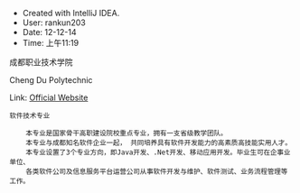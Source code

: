 * Created with IntelliJ IDEA.
 * User: rankun203
 * Date: 12-12-14
 * Time: 上午11:19


 成都职业技术学院
 
 Cheng Du Polytechnic
 
 Link: <a href="http://www.cdvtc.com/">Official Website</a>

    软件技术专业

        本专业是国家骨干高职建设院校重点专业，拥有一支省级教学团队。
        本专业与成都知名软件企业一起， 共同培养具有软件开发能力的高素质高技能实用人才。
        本专业设置了3个专业方向，即Java开发、.Net开发、移动应用开发。毕业生可在企事业单位、
        各类软件公司及信息服务平台运营公司从事软件开发与维护、软件测试、业务流程管理等工作。
